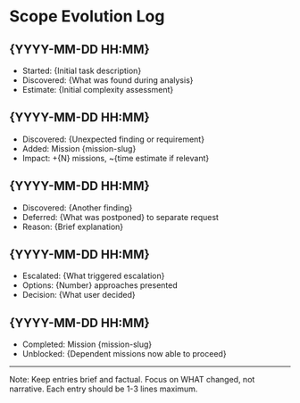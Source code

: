 # Scope Evolution Log

## {YYYY-MM-DD HH:MM}
- Started: {Initial task description}
- Discovered: {What was found during analysis}
- Estimate: {Initial complexity assessment}

## {YYYY-MM-DD HH:MM}
- Discovered: {Unexpected finding or requirement}
- Added: Mission {mission-slug}
- Impact: +{N} missions, ~{time estimate if relevant}

## {YYYY-MM-DD HH:MM}
- Discovered: {Another finding}
- Deferred: {What was postponed} to separate request
- Reason: {Brief explanation}

## {YYYY-MM-DD HH:MM}
- Escalated: {What triggered escalation}
- Options: {Number} approaches presented
- Decision: {What user decided}

## {YYYY-MM-DD HH:MM}
- Completed: Mission {mission-slug}
- Unblocked: {Dependent missions now able to proceed}

---
Note: Keep entries brief and factual. Focus on WHAT changed, not narrative.
Each entry should be 1-3 lines maximum.